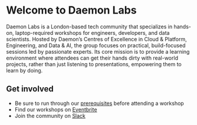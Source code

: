# Welcome to Daemon Labs

Daemon Labs is a London-based tech community that specializes in hands-on, laptop-required workshops for engineers, developers, and data scientists.
Hosted by Daemon’s Centres of Excellence in Cloud & Platform, Engineering, and Data & AI, the group focuses on practical, build-focused sessions led by passionate experts.
Its core mission is to provide a learning environment where attendees can get their hands dirty with real-world projects, rather than just listening to presentations, empowering them to learn by doing.

## Get involved

- Be sure to run through our [prerequisites](https://github.com/daemon-labs-resources/prerequisites) before attending a workshop
- Find our workshops on [Eventbrite](https://daemon-labs.eventbrite.com)
- Join the community on [Slack](https://daemon-labs.slack.com/join/shared_invite/zt-3e3cdbmis-V7B96g2Ty1INqaSVswfZjQ#/shared-invite/email)
